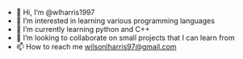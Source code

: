 - 👋 Hi, I’m @wlharris1997
- 👀 I’m interested in learning various programming languages
- 🌱 I’m currently learning python and C++
- 💞️ I’m looking to collaborate on small projects that I can learn from
- 📫 How to reach me wilsonlharris97@gmail.com

<!---
wlharris1997/wlharris1997 is a ✨ special ✨ repository because its `README.md` (this file) appears on your GitHub profile.
You can click the Preview link to take a look at your changes.
--->
